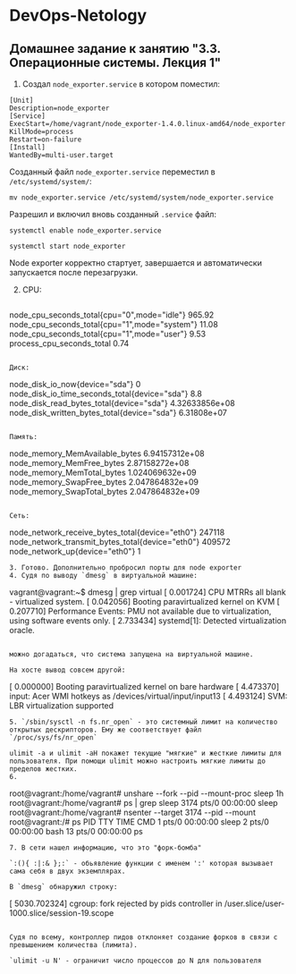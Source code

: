 # DevOps-Netology

## Домашнее задание к занятию "3.3. Операционные системы. Лекция 1"

1. Создал `node_exporter.service` в котором поместил:
```
[Unit]
Description=node_exporter
[Service]
ExecStart=/home/vagrant/node_exporter-1.4.0.linux-amd64/node_exporter
KillMode=process
Restart=on-failure
[Install]
WantedBy=multi-user.target
```

   Созданный файл `node_exporter.service` переместил в `/etc/systemd/system/`:

   `mv node_exporter.service /etc/systemd/system/node_exporter.service`

   Разрешил и включил вновь созданный `.service` файл:

   `systemctl enable node_exporter.service`

   `systemctl start node_exporter`
   
   Node exporter корректно стартует, завершается и автоматически запускается после перезагрузки.
   
2. CPU:

   ```
node_cpu_seconds_total{cpu="0",mode="idle"} 965.92
node_cpu_seconds_total{cpu="1",mode="system"} 11.08
node_cpu_seconds_total{cpu="1",mode="user"} 9.53
process_cpu_seconds_total 0.74
   ```
   
   Диск:

   ```
node_disk_io_now{device="sda"} 0
node_disk_io_time_seconds_total{device="sda"} 8.8
node_disk_read_bytes_total{device="sda"} 4.32633856e+08
node_disk_written_bytes_total{device="sda"} 6.31808e+07
   ```
   
   Память:

   ```
node_memory_MemAvailable_bytes 6.94157312e+08
node_memory_MemFree_bytes 2.87158272e+08
node_memory_MemTotal_bytes 1.024069632e+09
node_memory_SwapFree_bytes 2.047864832e+09
node_memory_SwapTotal_bytes 2.047864832e+09
   ```
   
   Сеть:

   ```
node_network_receive_bytes_total{device="eth0"} 247118
node_network_transmit_bytes_total{device="eth0"} 409572
node_network_up{device="eth0"} 1
   ```
3. Готово. Дополнительно пробросил порты для node exporter
4. Судя по выводу `dmesg` в виртуальной машине:

   ```
vagrant@vagrant:~$ dmesg | grep virtual
[    0.001724] CPU MTRRs all blank - virtualized system.
[    0.042056] Booting paravirtualized kernel on KVM
[    0.207710] Performance Events: PMU not available due to virtualization, using software events only.
[    2.733434] systemd[1]: Detected virtualization oracle.
   ```
   
   можно догадаться, что система запущена на виртуальной машине.

   На хосте вывод совсем другой:
   
   ```
[    0.000000] Booting paravirtualized kernel on bare hardware
[    4.473370] input: Acer WMI hotkeys as /devices/virtual/input/input13
[    4.493124] SVM: LBR virtualization supported
   ```
5. `/sbin/sysctl -n fs.nr_open` - это системный лимит на количество открытых дескрипторов. Ему же соответствует файл `/proc/sys/fs/nr_open`

   ulimit -a и ulimit -aH покажет текущие "мягкие" и жесткие лимиты для пользователя. При помощи ulimit можно настроить мягкие лимиты до пределов жестких.
6. 
   ```
root@vagrant:/home/vagrant# unshare --fork --pid --mount-proc sleep 1h
root@vagrant:/home/vagrant# ps | grep sleep
   3174 pts/0    00:00:00 sleep
root@vagrant:/home/vagrant# nsenter --target 3174 --pid --mount
root@vagrant:/# ps
    PID TTY          TIME CMD
      1 pts/0    00:00:00 sleep
      2 pts/0    00:00:00 bash
     13 pts/0    00:00:00 ps

   ```
7. В сети нашел информацию, что это "форк-бомба"

   `:(){ :|:& };:` - обьявление функции с именем ':' которая вызывает сама себя в двух экземплярах.

   В `dmesg` обнаружил строку:

   ```
[ 5030.702324] cgroup: fork rejected by pids controller in /user.slice/user-1000.slice/session-19.scope
   ```

   Судя по всему, контроллер пидов отклоняет создание форков в связи с превышением количества (лимита).

   `ulimit -u N' - ограничит число процессов до N для пользователя
